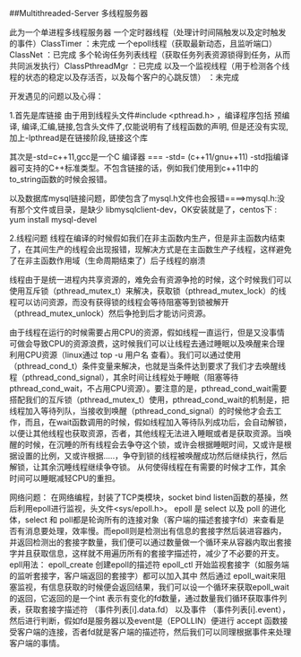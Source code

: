 ##Multithreaded-Server
多线程服务器

此为一个单进程多线程服务器
一个定时器线程（处理计时间隔触发以及定时触发的事件）ClassTimer									：未完成
一个epoll线程（获取最新动态，且监听端口）ClassNet												：已完成
多个轮询任务列表线程（获取任务列表资源锁得到任务，从而共同派发执行）ClassPthreadMgr				：已完成
以及一个监视线程（用于检测各个线程的状态的稳定以及存活否，以及每个客户的心跳反馈）				：未完成



开发遇见的问题以及心得：

1.首先是库链接
由于用到线程头文件#include <pthread.h> ，编译程序包括 预编译, 编译,汇编,链接,包含头文件了,仅能说明有了线程函数的声明, 但是还没有实现, 加上-lpthread是在链接阶段,链接这个库

其次是-std=c++11,gcc是一个C 编译器 === -std= (c++11/gnu++11) -std指编译器可支持的C++标准类型。不包含链接的话，例如我们使用到c++11中的 to_string函数的时候会报错。

以及数据库mysql链接问题，即使包含了mysql.h文件也会报错====>mysql.h:没有那个文件或目录，是缺少 libmysqlclient-dev，OK安装就是了，centos下 : yum install mysql-devel 


2.线程问题
线程在编译的时候假如我们在非主函数内生产，但是非主函数内结束了，在其间生产的线程会出现报错，现解决方式是在主函数生产子线程，这样避免了在非主函数作用域（生命周期结束了）后子线程的崩溃

线程由于是统一进程内共享资源的，难免会有资源争抢的时候，这个时候我们可以使用互斥锁（pthread_mutex_t）来解决，获取锁（pthread_mutex_lock）的线程可以访问资源，而没有获得锁的线程会等待阻塞等到锁被解开（pthread_mutex_unlock）然后争抢到后才能访问资源。

由于线程在运行的时候需要占用CPU的资源，假如线程一直运行，但是又没事情可做会导致CPU的资源浪费，这时候我们可以让线程去通过睡眠以及唤醒来合理利用CPU资源（linux通过 top -u 用户名 查看）。我们可以通过使用（pthread_cond_t）条件变量来解决，也就是当条件达到要求了我们才去唤醒线程（pthread_cond_signal），其余时间让线程处于睡眠（阻塞等待pthread_cond_wait，不占用CPU资源）。要注意的是，pthread_cond_wait需要搭配我们的互斥锁（pthread_mutex_t）使用，pthread_cond_wait的机制是，把线程加入等待列队，当接收到唤醒（pthread_cond_signal）的时候他才会去工作，而且，在wait函数调用的时候，假如线程加入等待队列成功后，会自动解锁，以便让其他线程也获取资源，否者，其他线程无法进入睡眠或者是获取资源。当唤醒的时候，在沉睡的所有线程会去争夺这个锁，或许会根据睡眠时间，又或许是根据设置的比例，又或许根据.....，争夺到锁的线程被唤醒成功然后继续执行，然后解锁，让其余沉睡线程继续争夺锁。 
从何使得线程在有需要的时候才工作，其余时间可以睡眠减轻CPU的重担。


网络问题：
在网络编程，封装了TCP类模块，socket bind listen函数的基操，然后利用epoll进行监视，头文件<sys/epoll.h>。
epoll 是 select 以及 poll 的进化体，select 和 poll都是轮询所有的连接对象（客户端的描述套接字fd）来查看是否有消息要处理，效率慢。而epoll则是检测出有信息的套接字然后装进容器内，并返回检测出的套接字数量，我们便可以通过数量做一个循环来从容器内取出套接字并且获取信息，这样就不用遍历所有的套接字描述符，减少了不必要的开支。
epll用法：
epoll_create 创建epoll的描述符
epoll_ctl 开始监视套接字（如服务端的监听套接字，客户端返回的套接字）都可以加入其中
然后通过 epoll_wait来阻塞监视，有信息获取的时候便会返回结果，我们可以设一个循环来获取epoll_wait的返回，它返回的是一个int 表示有变化的fd数量，通过数量我们循环获取事件列表，获取套接字描述符 （事件列表[i].data.fd） 以及事件 （事件列表[i].event），然后进行判断，假如fd是服务器以及event是（EPOLLIN）便进行 accept 函数接受客户端的连接，否者fd就是客户端的描述符，然后我们可以同理根据事件来处理客户端的事情。
